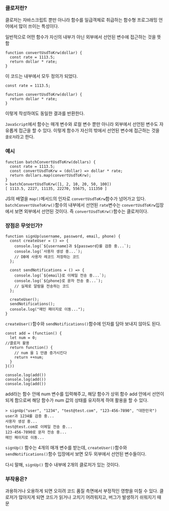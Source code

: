 ### 클로저란?

클로저는 자바스크립트 뿐만 아니라 함수를 일급객체로 취급하는 함수형 프로그래밍 언어에서 많이 쓰이는 특성이다.

일반적으로 어떤 함수가 자신의 내부가 아닌 외부에서 선언된 변수에 접근하는 것을 뜻함

```
function convertUsdToKrw(dollar) {
  const rate = 1113.5;
  return dollar * rate;
}
```

이 코드는 내부에서 모두 정의가 되었다.

```
const rate = 1113.5;

function convertUsdToKrw(dollar) {
  return dollar * rate;
}
```

이렇게 작성하여도 동일한 결과를 반환한다.

`JavaScript`에서 함수는 매개 변수와 로컬 변수 뿐만 아니라 외부에서 선언된 변수도 자유롭게 접근을 할 수 있다.
이렇게 함수가 자신의 밖에서 선언된 변수에 접근하는 것을 `클로저`라고 한다.

### 예시

```
function batchConvertUsdToKrw(dollars) {
  const rate = 1113.5;
  const convertUsdToKrw = (dollar) => dollar * rate;
  return dollars.map(convertUsdToKrw);
}
> batchConvertUsdToKrw([1, 2, 10, 20, 50, 100])
[ 1113.5, 2227, 11135, 22270, 55675, 111350 ]
```

JS의 배열을 `map()`메서드의 인자로 `convertUsdToKrw`함수가 넘어가고 있다.
`batchConvertUseToKrw()`함수의 내부에서 선언된 `rate`변수는 `convertUsdToKrw`입장에서 보면 외부에서 선언된 것이다.
즉 `convertUsdToKrw()`함수는 클로저이다.

### 장점은 무엇인가?

```
function signUp(username, password, email, phone) {
  const createUser = () => {
    console.log(`${username}과 ${password}를 검증 중...`);
    console.log(`사용자 생성 중...`);
    // DB에 사용자 레코드 저장하는 코드
  };

  const sendNotifications = () => {
    console.log(`${email}로 이메일 전송 중...`);
    console.log(`${phone}로 문자 전송 중...`);
    // 실제로 알람을 전송하는 코드
  };

  createUser();
  sendNotifications();
  console.log("메인 페이지로 이동...");
}
```

`createUser()`함수와 `sendNotifications()`함수에 인자를 담아 보내지 않아도 된다.

```
const add = (function() {
  let num = 0;
//클로저 활용
  return function() {
    // num 을 1 만큼 증가시킨다
    return ++num;
  }
}())

console.log(add())
console.log(add())
console.log(add())
```

add라는 함수 안에 num 변수를 입력해주고, 해당 함수가 상위 함수 add 안에서 선언이 되게 함으로써 해당 함수가 num 값의 상태를 유지하게 하여 활용을 할 수 있다.

```
> signUp("user", "1234", "test@test.com", "123-456-7890", "대한민국")
user과 1234를 검증 중...
사용자 생성 중...
test@test.com로 이메일 전송 중...
123-456-7890로 문자 전송 중...
메인 페이지로 이동...
```

`signUp()` 함수는 4개의 매개 변수를 받는데, `createUser()`함수와 `sendNotifications()`함수 입장에서 보면 모두 외부에서 선언된 변수들이다.

다시 말해, `signUp()` 함수 내부에 2개의 클로저가 있는 것이다.

### 부작용은?

과용하거나 오용하게 되면 오히려 코드 품질 측면에서 부정적인 영향을 미칠 수 있다. 클로저가 많아지게 되면 코드가 읽거나 고치기 어려워지고, 버그가 발생하기 쉬워지기 때문
